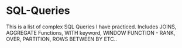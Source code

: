 # SQL-Queries
This is a list of complex SQL Queries I have practiced. 
Includes JOINS, AGGREGATE Functions, WITH keyword, WINDOW FUNCTION - RANK, OVER, PARTITION, ROWS BETWEEN BY ETC..
